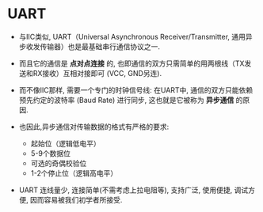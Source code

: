 # UART

- 与IIC类似, UART（Universal Asynchronous Receiver/Transmitter, 通用异步收发传输器）也是最基础串行通信协议之一.
- 而且它的通信是 **点对点连接** 的, 也即通信的双方只需简单的用两根线（TX发送和RX接收）互相对接即可 (VCC, GND另连).
- 而不像IIC那样, 需要一个专门的时钟信号线: 在UART中, 通信的双方只能依赖预先约定的波特率 (Baud Rate) 进行同步, 这也就是它被称为 **异步通信** 的原因.
- 也因此,异步通信对传输数据的格式有严格的要求:
   - 起始位（逻辑低电平）
   - 5-9个数据位
   - 可选的奇偶校验位
   - 1-2个停止位（逻辑高电平）

- UART 连线量少, 连接简单(不需考虑上拉电阻等), 支持广泛, 使用便捷, 调试方便, 因而容易被我们初学者所接受.
